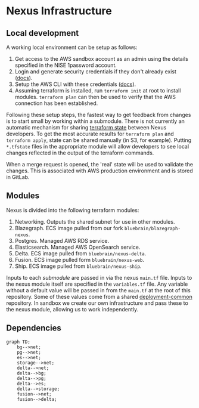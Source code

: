 # Nexus Infrastructure

## Local development
A working local environment can be setup as follows:

1. Get access to the AWS sandbox account as an admin using the details specified in the NISE 1password account.
2. Login and generate security credentials if they don't already exist ([docs](https://docs.aws.amazon.com/IAM/latest/UserGuide/security-creds.html)).
3. Setup the AWS CLI with these credentials ([docs](https://docs.aws.amazon.com/cli/latest/userguide/getting-started-quickstart.html)).
4. Assuming terraform is installed, run `terraform init` at root to install modules. `terraform plan` can then be used to verify that the AWS connection has been established.


Following these setup steps, the fastest way to get feedback from changes is to start small by working within a submodule. There is not currently an automatic mechanism for sharing [terraform state](https://developer.hashicorp.com/terraform/language/state) between Nexus developers. To get the most accurate results for `terraform plan` and `terraform apply`, state can be shared manually (in S3, for example). Putting `*.tfstate` files in the appropriate module will allow developers to see local changes reflected in the output of the terraform commands.

When a merge request is opened, the 'real' state will be used to validate the changes. This is associated with AWS production environment and is stored in GitLab.

## Modules

Nexus is divided into the following terraform modules:
1. Networking. Outputs the shared subnet for use in other modules.
2. Blazegraph. ECS image pulled from our fork `bluebrain/blazegraph-nexus`.
3. Postgres. Managed AWS RDS service.
4. Elasticsearch. Managed AWS OpenSearch service.
5. Delta. ECS image pulled from `bluebrain/nexus-delta`.
6. Fusion. ECS image pulled form `bluebrain/nexus-web`.
7. Ship. ECS image pulled from `bluebrain/nexus-ship`.

Inputs to each _submodule_ are passed in via the nexus `main.tf` file. Inputs to the nexus module itself are specified in the `variables.tf` file. Any variable without a default value will be passed in from the `main.tf` at the root of this repository. Some of these values come from a shared [deployment-common](https://bbpgitlab.epfl.ch/cs/cloud/aws/deployment-common) repository. In sandbox we create our own infrastructure and pass these to the nexus module, allowing us to work independently.

## Dependencies

```mermaid
graph TD;
    bg-->net;
    pg-->net;
    es-->net;
    storage-->net;
    delta-->net;
    delta-->bg;
    delta-->pg;
    delta-->es;
    delta-->storage;
    fusion-->net;
    fusion-->delta;
```
